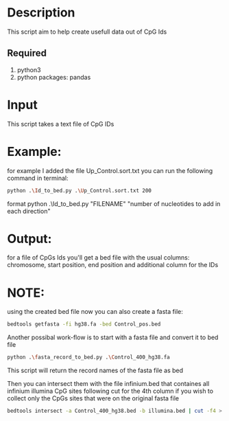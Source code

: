 # Description
This script aim to help create usefull data out of CpG Ids 

## Required 
1. python3
2. python packages: pandas

# Input
This script takes a text file of CpG IDs

# Example:
for example I added the file Up_Control.sort.txt
you can run the following command in terminal: 
``` bash
python .\Id_to_bed.py .\Up_Control.sort.txt 200
```
format python .\Id_to_bed.py "FILENAME" "number of nucleotides to add in each direction"

# Output:
for a file of CpGs Ids you'll get a bed file with the usual columns:
chromosome, start position, end position 
and additional column for the IDs

# NOTE:
using the created bed file now you can also create a fasta file:

``` bash
bedtools getfasta -fi hg38.fa -bed Control_pos.bed
```

Another possibal work-flow is to start with a fasta file and convert it to bed file 
``` bash
python .\fasta_record_to_bed.py .\Control_400_hg38.fa 
```
This script will return the record names of the fasta file as bed

Then you can intersect them with the file infinium.bed
that containes all infinium illumina CpG sites following cut for the 4th column if you wish to collect only the CpGs sites that were on the original fasta file

``` bash
bedtools intersect -a Control_400_hg38.bed -b illumina.bed | cut -f4 > new.bed 

```
